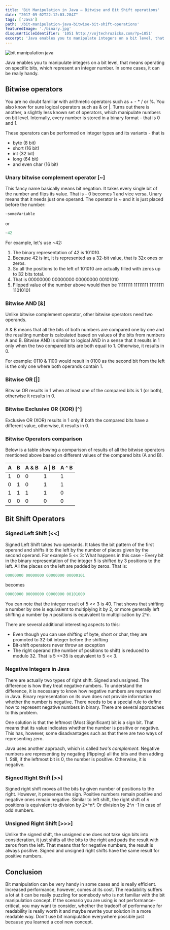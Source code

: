 ```yaml
---
title: 'Bit Manipulation in Java – Bitwise and Bit Shift operations'
date: "2017-09-02T22:12:03.284Z"
tags: ['Java']
path: '/bit-manipulation-java-bitwise-bit-shift-operations'
featuredImage: './binary.jpg'
disqusArticleIdentifier: '1051 http://vojtechruzicka.com/?p=1051'
excerpt: 'Java enables you to manipulate integers on a bit level, that means operating on specific bits, which represent an integer number. In some cases, it can be really handy.'
---
```

![bit manipulation java](./binary.jpg)

Java enables you to manipulate integers on a bit level, that means operating on specific bits, which represent an integer number. In some cases, it can be really handy.

Bitwise operators
-----------------

You are no doubt familiar with arithmetic operators such as + - \* / or %. You also know for sure logical operators such as & or \|. Turns out there is another, a slightly less known set of operators, which manipulate numbers on bit level. Internally, every number is stored in a binary format - that is 0 and 1.

These operators can be performed on integer types and its variants - that is

-   byte (8 bit)
-   short (16 bit)
-   int (32 bit)
-   long (64 bit)
-   and even char (16 bit)

### Unary bitwise complement operator \[\~\]

This fancy name basically means bit negation. It takes every single bit of the number and flips its value. That is - 0 becomes 1 and vice versa. Unary means that it needs just one operand. The operator is \~ and it is just placed before the number:

```java
~someVariable
```

or

```java
~42
```

For example, let\'s use \~42:

1.  The binary representation of 42 is 101010.
2.  Because 42 is int, it is represented as a 32-bit value, that is 32x ones or zeros.
3.  So all the positions to the left of 101010 are actually filled with zeros up to 32 bits total.
4.  That is 00000000 00000000 00000000 00101010
5.  Flipped value of the number above would then be 11111111 11111111 11111111 11010101

### Bitwise AND \[&\]

Unlike bitwise complement operator, other bitwise operators need two operands.

A & B means that all the bits of both numbers are compared one by one and the resulting number is calculated based on values of the bits from numbers A and B. Bitwise AND is similar to logical AND in a sense that it results in 1 only when the two compared bits are both equal to 1. Otherwise, it results in 0.

For example: 0110 & 1100 would result in 0100 as the second bit from the left is the only one where both operands contain 1.

### Bitwise OR \[\|\]

Bitwise OR results in 1 when at least one of the compared bits is 1 (or both), otherwise it results in 0.

### Bitwise Exclusive OR (XOR) \[\^\]

Exclusive OR (XOR) results in 1 only if both the compared bits have a different value, otherwise, it results in 0.

### Bitwise Operators comparison

Below is a table showing a comparison of results of all the bitwise operators mentioned above based on different values of the compared bits (A and B).

  A  | B | A & B | A \| B | A \^ B
  ---|---|-------|--------|--------
  1  | 0 | 0     | 1      | 1
  0  | 1 | 0     | 1      | 1
  1  | 1 | 1     | 1      | 0
  0  | 0 | 0     | 0      | 0

Bit Shift Operators
-------------------

### Signed Left Shift \[\<\<\]

Signed Left Shift takes two operands. It takes the bit pattern of the first operand and shifts it to the left by the number of places given by the second operand. For example 5 \<\< 3: What happens in this case - Every bit in the binary representation of the integer 5 is shifted by 3 positions to the left. All the places on the left are padded by zeros. That is:

```java
00000000 00000000 00000000 00000101
```

becomes

```java
00000000 00000000 00000000 00101000
```

You can note that the integer result of 5 \<\< 3 is 40. That shows that shifting a number by one is equivalent to multiplying it by 2, or more generally left shifting a number by *n* positions is equivalent to multiplication by 2^*n*.

There are several additional interesting aspects to this:

-   Even though you can use shifting of byte, short or char, they are promoted to 32-bit integer before the shifting
-   Bit-shift operators never throw an exception
-   The right operand (the number of positions to shift) is reduced to modulo 32. That is 5 \<\<35 is equivalent to 5 \<\< 3.

### Negative Integers in Java

There are actually two types of right shift. Signed and unsigned. The difference is how they treat negative numbers. To understand the difference, it is necessary to know how negative numbers are represented in Java. Binary representation on its own does not provide information whether the number is negative. There needs to be a special rule to define how to represent negative numbers in binary. There are several approaches to this problem.

One solution is that the leftmost (Most Significant) bit is a sign bit. That means that its value indicates whether the number is positive or negative. This has, however, some disadvantages such as that there are two ways of representing zero.

Java uses another approach, which is called *two\'s complement*. Negative numbers are representing by negating (flipping) all the bits and then adding 1. Still, if the leftmost bit is 0, the number is positive. Otherwise, it is negative.

### Signed Right Shift \[\>\>\]

Signed right shift moves all the bits by given number of positions to the right. However, it preserves the sign. Positive numbers remain positive and negative ones remain negative. Similar to left shift, the right shift of *n* positions is equivalent to division by 2*^n*. Or division by 2^*n* -1 in case of odd numbers.

### Unsigned Right Shift \[\>\>\>\]

Unlike the signed shift, the unsigned one does not take sign bits into consideration, it just shifts all the bits to the right and pads the result with zeros from the left. That means that for negative numbers, the result is always positive. Signed and unsigned right shifts have the same result for positive numbers.

Conclusion
----------

Bit manipulation can be very handy in some cases and is really efficient. Increased performance, however, comes at its cost. The readability suffers a lot at it can be really puzzling for somebody who is not familiar with the bit manipulation concept. If the scenario you are using is not performance-critical, you may want to consider, whether the tradeoff of performance for readability is really worth it and maybe rewrite your solution in a more readable way. Don\'t use bit manipulation everywhere possible just because you learned a cool new concept.
